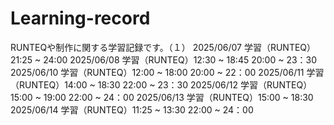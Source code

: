 # Learning-record
RUNTEQや制作に関する学習記録です。（１）
2025/06/07 学習（RUNTEQ）21:25 ~ 24:00
2025/06/08 学習（RUNTEQ）12:30 ~ 18:45  20:00 ~ 23：30
2025/06/10 学習（RUNTEQ）12:00 ~ 18:00  20:00 ~ 22：00
2025/06/11 学習（RUNTEQ）14:00 ~ 18:30  22:00 ~ 23：30
2025/06/12 学習（RUNTEQ）15:00 ~ 19:00  22:00 ~ 24：00
2025/06/13 学習（RUNTEQ）15:00 ~ 18:30  
2025/06/14 学習（RUNTEQ）11:25 ~ 13:30  22:00 ~ 24：00
